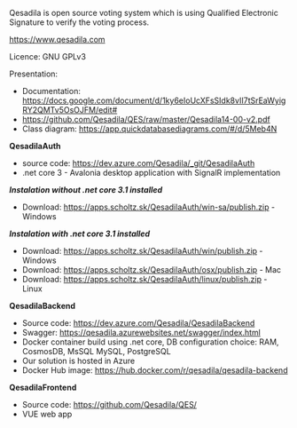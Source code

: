 Qesadila is open source voting system which is using Qualified Electronic Signature to verify the voting process.

https://www.qesadila.com

Licence: GNU GPLv3

Presentation:
- Documentation: https://docs.google.com/document/d/1ky6eIoUcXFsSIdk8vII7tSrEaWyigRY2QMTv5OsOJFM/edit#
- https://github.com/Qesadila/QES/raw/master/Qesadila14-00-v2.pdf
- Class diagram: https://app.quickdatabasediagrams.com/#/d/5Meb4N

**QesadilaAuth**
 - source code: https://dev.azure.com/Qesadila/_git/QesadilaAuth
 - .net core 3 - Avalonia desktop application with SignalR implementation
 
***Instalation without .net core 3.1 installed***
 - Download: https://apps.scholtz.sk/QesadilaAuth/win-sa/publish.zip - Windows
 
***Instalation with .net core 3.1 installed***
 - Download: https://apps.scholtz.sk/QesadilaAuth/win/publish.zip - Windows
 - Download: https://apps.scholtz.sk/QesadilaAuth/osx/publish.zip - Mac
 - Download: https://apps.scholtz.sk/QesadilaAuth/linux/publish.zip - Linux

**QesadilaBackend**
 - Source code: https://dev.azure.com/Qesadila/QesadilaBackend
 - Swagger: https://qesadila.azurewebsites.net/swagger/index.html
 - Docker container build using .net core, DB configuration choice: RAM, CosmosDB, MsSQL MySQL, PostgreSQL
 - Our solution is hosted in Azure
 - Docker Hub image: https://hub.docker.com/r/qesadila/qesadila-backend 
 
**QesadilaFrontend**
 - Source code: https://github.com/Qesadila/QES/
 - VUE web app

